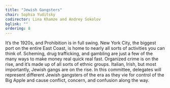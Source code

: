 ```yaml
---
title: "Jewish Gangsters"
chair: Sophia Yuditsky
codirector: Lina Khamze and Andrey Sokolov
bglink: ""
ordering: 8
---
```

It’s the 1920s, and Prohibition is in full swing. New York City, the biggest port on the entire East Coast, is home to nearly all sorts of activities you can think of. Scheming, drug trafficking, and gambling are just a few of the many ways to make money real quick real fast. Organized crime is on the rise, and it’s made up of all sorts of ethnic groups. Italian, Irish, but most importantly, Jewish gangs are on the rise. In this committee, delegates will represent different Jewish gangsters of the era as they vie for control of the Big Apple and cause conflict, concern, and confusion along the way.
